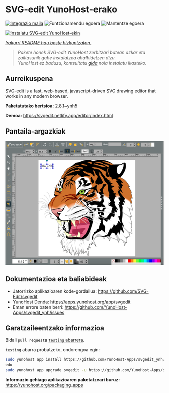 <!--
Ohart ongi: README hau automatikoki sortu da <https://github.com/YunoHost/apps/tree/master/tools/readme_generator>ri esker
EZ editatu eskuz.
-->

# SVG-edit YunoHost-erako

[![Integrazio maila](https://dash.yunohost.org/integration/svgedit.svg)](https://dash.yunohost.org/appci/app/svgedit) ![Funtzionamendu egoera](https://ci-apps.yunohost.org/ci/badges/svgedit.status.svg) ![Mantentze egoera](https://ci-apps.yunohost.org/ci/badges/svgedit.maintain.svg)

[![Instalatu SVG-edit YunoHost-ekin](https://install-app.yunohost.org/install-with-yunohost.svg)](https://install-app.yunohost.org/?app=svgedit)

*[Irakurri README hau beste hizkuntzatan.](./ALL_README.md)*

> *Pakete honek SVG-edit YunoHost zerbitzari batean azkar eta zailtasunik gabe instalatzea ahalbidetzen dizu.*  
> *YunoHost ez baduzu, kontsultatu [gida](https://yunohost.org/install) nola instalatu ikasteko.*

## Aurreikuspena

SVG-edit is a fast, web-based, javascript-driven SVG drawing editor that works in any modern browser.


**Paketatutako bertsioa:** 2.8.1~ynh5

**Demoa:** <https://svgedit.netlify.app/editor/index.html>

## Pantaila-argazkiak

![SVG-edit(r)en pantaila-argazkia](./doc/screenshots/screenshot.png)

## Dokumentazioa eta baliabideak

- Jatorrizko aplikazioaren kode-gordailua: <https://github.com/SVG-Edit/svgedit>
- YunoHost Denda: <https://apps.yunohost.org/app/svgedit>
- Eman errore baten berri: <https://github.com/YunoHost-Apps/svgedit_ynh/issues>

## Garatzaileentzako informazioa

Bidali `pull request`a [`testing` abarrera](https://github.com/YunoHost-Apps/svgedit_ynh/tree/testing).

`testing` abarra probatzeko, ondorengoa egin:

```bash
sudo yunohost app install https://github.com/YunoHost-Apps/svgedit_ynh/tree/testing --debug
edo
sudo yunohost app upgrade svgedit -u https://github.com/YunoHost-Apps/svgedit_ynh/tree/testing --debug
```

**Informazio gehiago aplikazioaren paketatzeari buruz:** <https://yunohost.org/packaging_apps>
